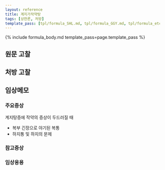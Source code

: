 ```yaml
---
layout: reference
title: 계지가작약탕
tags: [상한론, 처방]
template_pass: [tpl/formula_SHL.md, tpl/formula_GGY.md, tpl/formula_etc.md]
---
```


{% include formula_body.md template_pass=page.template_pass %}

## 원문 고찰

## 처방 고찰



## 임상메모

### 주요증상

계지탕증에 작약의 증상이 두드러질 때
* 복부 긴장으로 야기된 복통
* 하지통 및 하지의 문제

### 참고증상


### 임상응용
